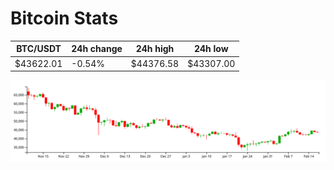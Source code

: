 # Bitcoin Stats

BTC/USDT|24h change|24h high|24h low|
|---|---|---|---|
|$43622.01|-0.54%|$44376.58|$43307.00|

<img src="./chart.svg">

